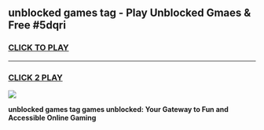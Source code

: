 
## unblocked games tag - Play Unblocked Gmaes & Free #5dqri
<h3>
<a href="https://news.freeplayer.one?title=unblocked_games_tag&ref=24F">CLICK TO PLAY</a></h3>
<hr>

<h3>
<a href="https://news.freeplayer.one?title=unblocked_games_tag&ref=24F">CLICK 2 PLAY</a>
  
</h3>

<a href="https://news.freeplayer.one?title=unblocked_games_tag&ref=24F/"><img src="https://clearcache.store/games.png"></a>


**unblocked games tag games unblocked: Your Gateway to Fun and Accessible Online Gaming**
